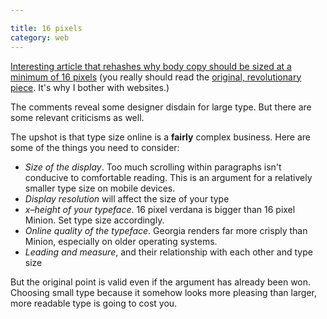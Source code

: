 ```yaml
---

title: 16 pixels
category: web
---
```


[Interesting article that rehashes why body copy should be sized at a minimum of 16 pixels](https://www.smashingmagazine.com/2011/10/07/16-pixels-body-copy-anything-less-costly-mistake/) (you really should read the [original, revolutionary piece](https://www.informationarchitects.jp/en/100e2r/). It's why I bother with websites.)

The comments reveal some designer disdain for large type. But there are some relevant criticisms as well.

The upshot is that type size online is a **fairly** complex business. Here are some of the things you need to consider:

* _Size of the display_. Too much scrolling within paragraphs isn't conducive to comfortable reading. This is an argument for a relatively smaller type size on mobile devices.
* _Display resolution_ will affect the size of your type
* _x–height of your typeface_. 16 pixel verdana is bigger than 16 pixel Minion. Set type size accordingly.
* _Online quality of the typeface_. Georgia renders far more crisply than Minion, especially on older operating systems.
* _Leading and measure_, and their relationship with each other and type size

But the original point is valid even if the argument has already been won. Choosing small type because it somehow looks more pleasing than larger, more readable type is going to cost you.
